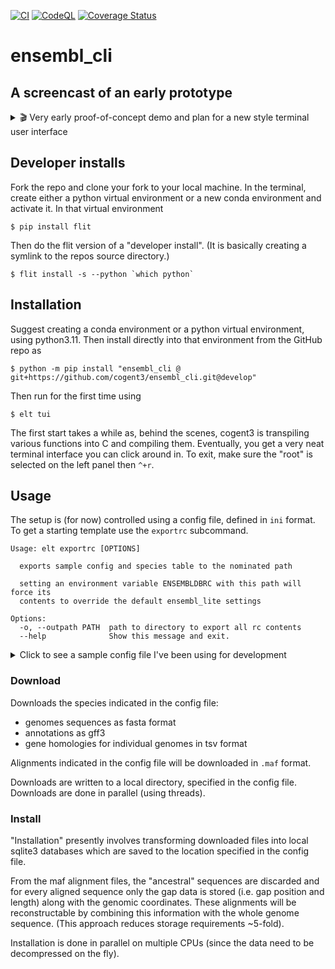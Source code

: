 [![CI](https://github.com/cogent3/EnsemblLite/actions/workflows/testing_develop.yml/badge.svg)](https://github.com/cogent3/EnsemblLite/actions/workflows/testing_develop.yml)
[![CodeQL](https://github.com/cogent3/EnsemblLite/actions/workflows/codeql.yml/badge.svg)](https://github.com/cogent3/EnsemblLite/actions/workflows/codeql.yml)
[![Coverage Status](https://coveralls.io/repos/github/cogent3/EnsemblLite/badge.svg?branch=develop)](https://coveralls.io/github/cogent3/EnsemblLite?branch=develop)

# ensembl_cli

## A screencast of an early prototype

<details>
  <summary> 🎬 Very early proof-of-concept demo and plan for a new style terminal user interface </summary>
    <video src="https://user-images.githubusercontent.com/3102996/273427137-d3835f8b-8c0a-4370-a6e1-f8805f5dd320.mp4" controls="controls" style="max-height:640px">
    </video>
</details>

## Developer installs

Fork the repo and clone your fork to your local machine. In the terminal, create either a python virtual environment or a new conda environment and activate it. In that virtual environment

```
$ pip install flit
```

Then do the flit version of a "developer install". (It is basically creating a symlink to the repos source directory.)

```
$ flit install -s --python `which python`
```

## Installation

Suggest creating a conda environment or a python virtual environment, using python3.11. Then install directly into that environment from the GitHub repo as

```
$ python -m pip install "ensembl_cli @ git+https://github.com/cogent3/ensembl_cli.git@develop"
```

Then run for the first time using

```
$ elt tui
```

The first start takes a while as, behind the scenes, cogent3 is transpiling various functions into C and compiling them. Eventually, you get a very neat terminal interface you can click around in. To exit, make sure the "root" is selected on the left panel then `^+r`.

## Usage

The setup is (for now) controlled using a config file, defined in `ini` format. To get a starting template use the `exportrc` subcommand.

<!-- [[[cog
import cog
from ensembl_lite import cli
from click.testing import CliRunner
runner = CliRunner()
result = runner.invoke(cli.main, ["exportrc", "--help"])
help = result.output.replace("Usage: main", "Usage: elt")
cog.out(
    "```\n{}\n```".format(help)
)
]]] -->
```
Usage: elt exportrc [OPTIONS]

  exports sample config and species table to the nominated path

  setting an environment variable ENSEMBLDBRC with this path will force its
  contents to override the default ensembl_lite settings

Options:
  -o, --outpath PATH  path to directory to export all rc contents
  --help              Show this message and exit.

```
<!-- [[[end]]] -->

<details>
    <summary> Click to see a sample config file I've been using for development </summary>
    
Using this config, it takes approximately 16' to download (over a ~200MB/s WiFi connection) and ~45' to install on my M2 Macbook Pro (note the install is incomplete). (Note this step uses up to  10 CPU cores.)

```
[remote path]
host=ftp.ensembl.org
path=pub
[local path]
staging_path=~/Desktop/Outbox/ensembl_download
install_path=~/Desktop/Outbox/ensembl_install
[release]
release=110
[Mouse Lemur]
db=core
[Macaque]
db=core
[Gibbon]
db=core
[Orangutan]
db=core
[Bonobo]
db=core
[Human]
db=core
[Chimp]
db=core
[Gorilla]
db=core
[compara]
align_names=10_primates.epo
```
</details>

### Download

Downloads the species indicated in the config file:

- genomes sequences as fasta format 
- annotations as gff3
- gene homologies for individual genomes in tsv format

Alignments indicated in the config file will be downloaded in `.maf` format.

Downloads are written to a local directory, specified in the config file. Downloads are done in parallel (using threads).

### Install

"Installation" presently involves transforming downloaded files into local sqlite3 databases which are saved to the location specified in the config file.

From the maf alignment files, the "ancestral" sequences are discarded and for every aligned sequence only the gap data is stored (i.e. gap position and length) along with the genomic coordinates. These alignments will be reconstructable by combining this information with the whole genome sequence. (This approach reduces storage requirements ~5-fold).

Installation is done in parallel on multiple CPUs (since the data need to be decompressed on the fly).
